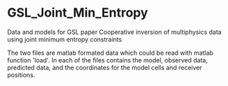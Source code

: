 # GSL_Joint_Min_Entropy
Data and models for GSL paper Cooperative inversion of multiphysics data using joint minimum entropy constraints

The two files are matlab formated data which could be read with matlab function 'load'.
In each of the files contains the model, observed data, predicted data, and the coordinates for the model cells and receiver positions.

